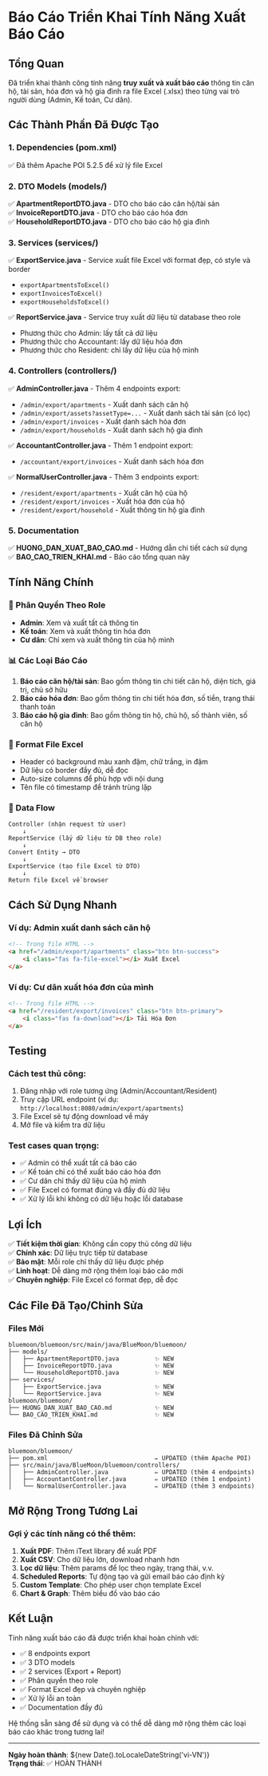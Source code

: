 # Báo Cáo Triển Khai Tính Năng Xuất Báo Cáo

## Tổng Quan
Đã triển khai thành công tính năng **truy xuất và xuất báo cáo** thông tin căn hộ, tài sản, hóa đơn và hộ gia đình ra file Excel (.xlsx) theo từng vai trò người dùng (Admin, Kế toán, Cư dân).

## Các Thành Phần Đã Được Tạo

### 1. Dependencies (pom.xml)
✅ Đã thêm Apache POI 5.2.5 để xử lý file Excel

### 2. DTO Models (models/)
✅ **ApartmentReportDTO.java** - DTO cho báo cáo căn hộ/tài sản  
✅ **InvoiceReportDTO.java** - DTO cho báo cáo hóa đơn  
✅ **HouseholdReportDTO.java** - DTO cho báo cáo hộ gia đình

### 3. Services (services/)
✅ **ExportService.java** - Service xuất file Excel với format đẹp, có style và border
- `exportApartmentsToExcel()`
- `exportInvoicesToExcel()`
- `exportHouseholdsToExcel()`

✅ **ReportService.java** - Service truy xuất dữ liệu từ database theo role
- Phương thức cho Admin: lấy tất cả dữ liệu
- Phương thức cho Accountant: lấy dữ liệu hóa đơn
- Phương thức cho Resident: chỉ lấy dữ liệu của hộ mình

### 4. Controllers (controllers/)
✅ **AdminController.java** - Thêm 4 endpoints export:
- `/admin/export/apartments` - Xuất danh sách căn hộ
- `/admin/export/assets?assetType=...` - Xuất danh sách tài sản (có lọc)
- `/admin/export/invoices` - Xuất danh sách hóa đơn
- `/admin/export/households` - Xuất danh sách hộ gia đình

✅ **AccountantController.java** - Thêm 1 endpoint export:
- `/accountant/export/invoices` - Xuất danh sách hóa đơn

✅ **NormalUserController.java** - Thêm 3 endpoints export:
- `/resident/export/apartments` - Xuất căn hộ của hộ
- `/resident/export/invoices` - Xuất hóa đơn của hộ
- `/resident/export/household` - Xuất thông tin hộ gia đình

### 5. Documentation
✅ **HUONG_DAN_XUAT_BAO_CAO.md** - Hướng dẫn chi tiết cách sử dụng  
✅ **BAO_CAO_TRIEN_KHAI.md** - Báo cáo tổng quan này

## Tính Năng Chính

### 🔐 Phân Quyền Theo Role
- **Admin**: Xem và xuất tất cả thông tin
- **Kế toán**: Xem và xuất thông tin hóa đơn
- **Cư dân**: Chỉ xem và xuất thông tin của hộ mình

### 📊 Các Loại Báo Cáo
1. **Báo cáo căn hộ/tài sản**: Bao gồm thông tin chi tiết căn hộ, diện tích, giá trị, chủ sở hữu
2. **Báo cáo hóa đơn**: Bao gồm thông tin chi tiết hóa đơn, số tiền, trạng thái thanh toán
3. **Báo cáo hộ gia đình**: Bao gồm thông tin hộ, chủ hộ, số thành viên, số căn hộ

### 📁 Format File Excel
- Header có background màu xanh đậm, chữ trắng, in đậm
- Dữ liệu có border đầy đủ, dễ đọc
- Auto-size columns để phù hợp với nội dung
- Tên file có timestamp để tránh trùng lặp

### 🔄 Data Flow
```
Controller (nhận request từ user)
    ↓
ReportService (lấy dữ liệu từ DB theo role)
    ↓ 
Convert Entity → DTO
    ↓
ExportService (tạo file Excel từ DTO)
    ↓
Return file Excel về browser
```

## Cách Sử Dụng Nhanh

### Ví dụ: Admin xuất danh sách căn hộ
```html
<!-- Trong file HTML -->
<a href="/admin/export/apartments" class="btn btn-success">
    <i class="fas fa-file-excel"></i> Xuất Excel
</a>
```

### Ví dụ: Cư dân xuất hóa đơn của mình
```html
<!-- Trong file HTML -->
<a href="/resident/export/invoices" class="btn btn-primary">
    <i class="fas fa-download"></i> Tải Hóa Đơn
</a>
```

## Testing

### Cách test thủ công:
1. Đăng nhập với role tương ứng (Admin/Accountant/Resident)
2. Truy cập URL endpoint (ví dụ: `http://localhost:8080/admin/export/apartments`)
3. File Excel sẽ tự động download về máy
4. Mở file và kiểm tra dữ liệu

### Test cases quan trọng:
- ✅ Admin có thể xuất tất cả báo cáo
- ✅ Kế toán chỉ có thể xuất báo cáo hóa đơn
- ✅ Cư dân chỉ thấy dữ liệu của hộ mình
- ✅ File Excel có format đúng và đầy đủ dữ liệu
- ✅ Xử lý lỗi khi không có dữ liệu hoặc lỗi database

## Lợi Ích

✅ **Tiết kiệm thời gian**: Không cần copy thủ công dữ liệu  
✅ **Chính xác**: Dữ liệu trực tiếp từ database  
✅ **Bảo mật**: Mỗi role chỉ thấy dữ liệu được phép  
✅ **Linh hoạt**: Dễ dàng mở rộng thêm loại báo cáo mới  
✅ **Chuyên nghiệp**: File Excel có format đẹp, dễ đọc

## Các File Đã Tạo/Chỉnh Sửa

### Files Mới
```
bluemoon/bluemoon/src/main/java/BlueMoon/bluemoon/
├── models/
│   ├── ApartmentReportDTO.java          ✨ NEW
│   ├── InvoiceReportDTO.java            ✨ NEW
│   └── HouseholdReportDTO.java          ✨ NEW
├── services/
│   ├── ExportService.java               ✨ NEW
│   └── ReportService.java               ✨ NEW
bluemoon/bluemoon/
├── HUONG_DAN_XUAT_BAO_CAO.md            ✨ NEW
└── BAO_CAO_TRIEN_KHAI.md                ✨ NEW
```

### Files Đã Chỉnh Sửa
```
bluemoon/bluemoon/
├── pom.xml                              ✏️ UPDATED (thêm Apache POI)
├── src/main/java/BlueMoon/bluemoon/controllers/
│   ├── AdminController.java             ✏️ UPDATED (thêm 4 endpoints)
│   ├── AccountantController.java        ✏️ UPDATED (thêm 1 endpoint)
│   └── NormalUserController.java        ✏️ UPDATED (thêm 3 endpoints)
```

## Mở Rộng Trong Tương Lai

### Gợi ý các tính năng có thể thêm:
1. **Xuất PDF**: Thêm iText library để xuất PDF
2. **Xuất CSV**: Cho dữ liệu lớn, download nhanh hơn
3. **Lọc dữ liệu**: Thêm params để lọc theo ngày, trạng thái, v.v.
4. **Scheduled Reports**: Tự động tạo và gửi email báo cáo định kỳ
5. **Custom Template**: Cho phép user chọn template Excel
6. **Chart & Graph**: Thêm biểu đồ vào báo cáo

## Kết Luận

Tính năng xuất báo cáo đã được triển khai hoàn chỉnh với:
- ✅ 8 endpoints export
- ✅ 3 DTO models
- ✅ 2 services (Export + Report)
- ✅ Phân quyền theo role
- ✅ Format Excel đẹp và chuyên nghiệp
- ✅ Xử lý lỗi an toàn
- ✅ Documentation đầy đủ

Hệ thống sẵn sàng để sử dụng và có thể dễ dàng mở rộng thêm các loại báo cáo khác trong tương lai!

---

**Ngày hoàn thành**: ${new Date().toLocaleDateString('vi-VN')}  
**Trạng thái**: ✅ HOÀN THÀNH

